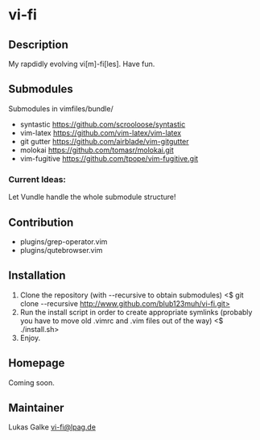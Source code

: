 # vi-fi
## Description
My rapdidly evolving vi[m]-fi[les].
Have fun.

## Submodules
Submodules in vimfiles/bundle/
- syntastic <https://github.com/scrooloose/syntastic>
- vim-latex <https://github.com/vim-latex/vim-latex>
- git gutter <https://github.com/airblade/vim-gitgutter>
- molokai <https://github.com/tomasr/molokai.git>
- vim-fugitive <https://github.com/tpope/vim-fugitive.git>

### Current Ideas:
Let Vundle handle the whole submodule structure!

## Contribution
- plugins/grep-operator.vim
- plugins/qutebrowser.vim

## Installation
1. Clone the repository (with --recursive to obtain submodules) <$ git clone --recursive http://www.github.com/blub123muh/vi-fi.git>
2. Run the install script in order to create appropriate symlinks (probably you have to move old .vimrc and .vim files out of the way) <$ ./install.sh>
3. Enjoy.

## Homepage
Coming soon.

## Maintainer
Lukas Galke <vi-fi@lpag.de>


